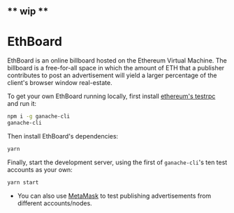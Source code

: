 ## ** wip **

# EthBoard

EthBoard is an online billboard hosted on the Ethereum Virtual Machine. The billboard is a free-for-all space in which the amount of ETH that a publisher contributes to post an advertisement will yield a larger percentage of the client's browser window real-estate.

To get your own EthBoard running locally, first install [ethereum's testrpc](https://github.com/trufflesuite/ganache-cli) and run it:
```bash
npm i -g ganache-cli
ganache-cli
```

Then install EthBoard's dependencies:
```bash
yarn
```

Finally, start the development server, using the first of `ganache-cli`'s ten test accounts as your own:
```bash
yarn start
```

* You can also use [MetaMask](https://metamask.io/) to test publishing advertisements from different accounts/nodes.